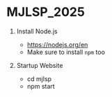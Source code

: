 # MJLSP_2025

1. Install Node.js
    - https://nodejs.org/en
    - Make sure to install `npm` too

3. Startup Website
    - cd mjlsp
    - npm start
